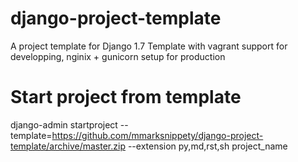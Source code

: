 django-project-template
=======================

A project template for Django 1.7
Template with vagrant support for developping, nginix + gunicorn setup for production

Start project from template
===========================

django-admin startproject --template=https://github.com/mmarksnippety/django-project-template/archive/master.zip --extension py,md,rst,sh project_name
